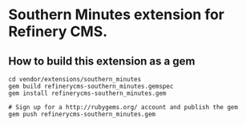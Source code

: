 # Southern Minutes extension for Refinery CMS.

## How to build this extension as a gem

    cd vendor/extensions/southern_minutes
    gem build refinerycms-southern_minutes.gemspec
    gem install refinerycms-southern_minutes.gem

    # Sign up for a http://rubygems.org/ account and publish the gem
    gem push refinerycms-southern_minutes.gem